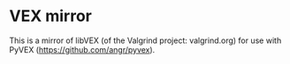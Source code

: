 # VEX mirror

This is a mirror of libVEX (of the Valgrind project: valgrind.org) for use with PyVEX (https://github.com/angr/pyvex).

